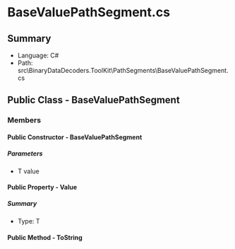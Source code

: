 ﻿# BaseValuePathSegment.cs

## Summary

* Language: C#
* Path: src\BinaryDataDecoders.ToolKit\PathSegments\BaseValuePathSegment.cs

## Public Class - BaseValuePathSegment

### Members

#### Public Constructor - BaseValuePathSegment

#####  Parameters

 - T value 

#### Public Property - Value

##### Summary

 * Type: T 

#### Public Method - ToString


